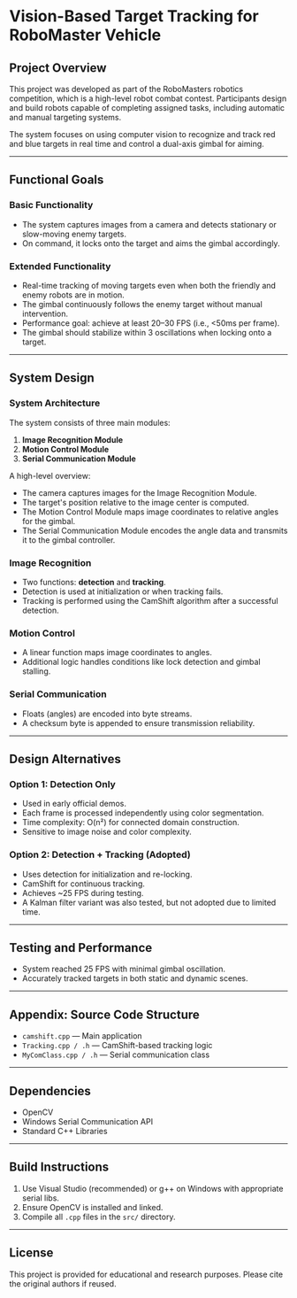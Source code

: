 # Vision-Based Target Tracking for RoboMaster Vehicle

## Project Overview

This project was developed as part of the RoboMasters robotics competition, which is a high-level robot combat contest. Participants design and build robots capable of completing assigned tasks, including automatic and manual targeting systems.

The system focuses on using computer vision to recognize and track red and blue targets in real time and control a dual-axis gimbal for aiming.

---

## Functional Goals

### Basic Functionality
- The system captures images from a camera and detects stationary or slow-moving enemy targets.
- On command, it locks onto the target and aims the gimbal accordingly.

### Extended Functionality
- Real-time tracking of moving targets even when both the friendly and enemy robots are in motion.
- The gimbal continuously follows the enemy target without manual intervention.
- Performance goal: achieve at least 20–30 FPS (i.e., <50ms per frame).
- The gimbal should stabilize within 3 oscillations when locking onto a target.

---

## System Design

### System Architecture

The system consists of three main modules:
1. **Image Recognition Module**
2. **Motion Control Module**
3. **Serial Communication Module**

A high-level overview:
- The camera captures images for the Image Recognition Module.
- The target's position relative to the image center is computed.
- The Motion Control Module maps image coordinates to relative angles for the gimbal.
- The Serial Communication Module encodes the angle data and transmits it to the gimbal controller.

### Image Recognition

- Two functions: **detection** and **tracking**.
- Detection is used at initialization or when tracking fails.
- Tracking is performed using the CamShift algorithm after a successful detection.

### Motion Control

- A linear function maps image coordinates to angles.
- Additional logic handles conditions like lock detection and gimbal stalling.

### Serial Communication

- Floats (angles) are encoded into byte streams.
- A checksum byte is appended to ensure transmission reliability.

---

## Design Alternatives

### Option 1: Detection Only
- Used in early official demos.
- Each frame is processed independently using color segmentation.
- Time complexity: O(n²) for connected domain construction.
- Sensitive to image noise and color complexity.

### Option 2: Detection + Tracking (Adopted)
- Uses detection for initialization and re-locking.
- CamShift for continuous tracking.
- Achieves ~25 FPS during testing.
- A Kalman filter variant was also tested, but not adopted due to limited time.

---

## Testing and Performance

- System reached 25 FPS with minimal gimbal oscillation.
- Accurately tracked targets in both static and dynamic scenes.

---

## Appendix: Source Code Structure

- `camshift.cpp` — Main application
- `Tracking.cpp / .h` — CamShift-based tracking logic
- `MyComClass.cpp / .h` — Serial communication class

---

## Dependencies

- OpenCV
- Windows Serial Communication API
- Standard C++ Libraries

---

## Build Instructions

1. Use Visual Studio (recommended) or g++ on Windows with appropriate serial libs.
2. Ensure OpenCV is installed and linked.
3. Compile all `.cpp` files in the `src/` directory.

---

## License

This project is provided for educational and research purposes. Please cite the original authors if reused.

